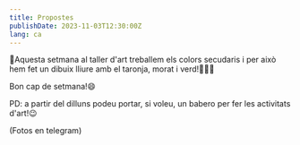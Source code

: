 ```yaml
---
title: Propostes
publishDate: 2023-11-03T12:30:00Z
lang: ca
---
```


🎨Aquesta setmana al taller d'art treballem els colors secudaris i per això hem fet un dibuix lliure amb el taronja, morat i verd!🧡💜💚

Bon cap de setmana!😄

PD: a partir del dilluns podeu portar, si voleu, un babero per fer les activitats d'art!😉

(Fotos en telegram)
